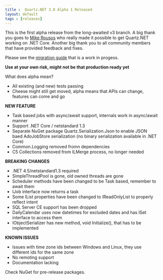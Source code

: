 ```yaml
---
title :  Quartz.NET 3.0 Alpha 1 Released
layout: default
tags : [releases]
---
```


This is the first alpha release from the long-awaited v3 branch. A big thank you goes to [Mike Rousos](https://github.com/mjrousos) who really
made it possible to get Quartz.NET working on .NET Core. Another big thank you to all community members that have provided feedback and fixes.

Please see the [migration guide](/documentation/quartz-3.x/migration-guide.html) that is a work in progess.

**Use at your own risk, might not be that production ready yet**


What does alpha mean?

* All existing (and new) tests passing
* Cheese might still get moved, alpha means that APIs can change, features can come and go

__NEW FEATURE__

* Task based jobs with async/await support, internals work in async/await manner
* Support .NET Core / netstandard 1.3
* Separate NuGet package Quartz.Serialization.Json to enable JSON baed AdoJobStore serialization (no binary serialization available in .NET  Core)
* Common.Logging removed fromn dependencies
* C5 Collections removed from ILMerge process, no longer needed

__BREAKING CHANGES__

* .NET 4.5/netstandard1.3 required
* SimpleThreadPool is gone, old owned threads are gone
* Scheduler methods have been changed to be Task based, remember to await them
* IJob interface now returns a task
* Some IList properties have been changed to IReadOnlyList to properly reflect intent
* SQL Server CE support has been dropped
* DailyCalendar uses now datetimes for excluded dates and has ISet interface to access them
* IObjectSerializer has new method, void Initialize(), that has to be implemented

__KNOWN ISSUES__

* Issues with time zone ids between Windows and Linux, they use different ids for the same zone
* No remoting support
* Documentation lacking

Check NuGet for pre-release packages.
